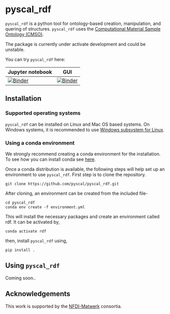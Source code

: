 # pyscal_rdf

`pyscal_rdf` is a python tool for ontology-based creation, manipulation, and quering of structures. `pyscal_rdf` uses the [Computational Material Sample Ontology (CMSO)](https://github.com/Materials-Data-Science-and-Informatics/cmso-ontology). 

The package is currently under activate development and could be unstable.

You can try `pyscal_rdf` here:

| Jupyter notebook  | GUI |
|-------------------|-----|
| [![Binder](https://mybinder.org/badge_logo.svg)](https://mybinder.org/v2/gh/pyscal/pyscal_rdf/HEAD?labpath=example.ipynb)  | [![Binder](https://mybinder.org/badge_logo.svg)](https://mybinder.org/v2/gh/pyscal/pyscal_rdf/voila?urlpath=voila%2Frender%2Fexample_gui.ipynb)  |

## Installation

### Supported operating systems

`pyscal_rdf` can be installed on Linux and Mac OS based systems. On Windows systems, it is recommended to use  [Windows subsystem for Linux](https://docs.microsoft.com/en-us/windows/wsl/install).

### Using a conda environment

We strongly recommend creating a conda environment for the installation. To see how you can install conda see [here](https://docs.conda.io/projects/conda/en/latest/user-guide/install/).

Once a conda distribution is available, the following steps will help set up an environment to use `pyscal_rdf`. First step is to clone the repository.

```
git clone https://github.com/pyscal/pyscal_rdf.git
```

After cloning, an environment can be created from the included file-

```
cd pyscal_rdf
conda env create -f environment.yml
```

This will install the necessary packages and create an environment called rdf. It can be activated by,

```
conda activate rdf
```

then, install `pyscal_rdf` using,

```
pip install .
```

## Using `pyscal_rdf`

Coming soon..


## Acknowledgements

This work is supported by the [NFDI-Matwerk](https://nfdi-matwerk.de/) consortia.
